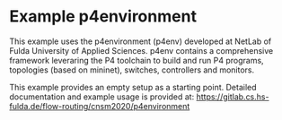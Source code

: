 # Example p4environment

This example uses the p4environment (p4env) developed at NetLab of Fulda University
of Applied Sciences. p4env contains a comprehensive framework leveraring the
P4 toolchain to build and run P4 programs, topologies (based on mininet),
switches, controllers and monitors. 

This example provides an empty setup as a starting point. Detailed
documentation and example usage is provided at:
<https://gitlab.cs.hs-fulda.de/flow-routing/cnsm2020/p4environment>
